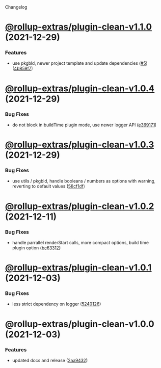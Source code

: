 Changelog

# [@rollup-extras/plugin-clean-v1.1.0](https://github.com/kshutkin/rollup-extras/compare/@rollup-extras/plugin-clean-v1.0.4...@rollup-extras/plugin-clean-v1.1.0) (2021-12-29)


### Features

* use pkgbld, newer project template and update dependencies ([#5](https://github.com/kshutkin/rollup-extras/issues/5)) ([4b859f7](https://github.com/kshutkin/rollup-extras/commit/4b859f742269edf685548006ab6733884ad29910))

# [@rollup-extras/plugin-clean-v1.0.4](https://github.com/kshutkin/rollup-extras/compare/@rollup-extras/plugin-clean-v1.0.3...@rollup-extras/plugin-clean-v1.0.4) (2021-12-29)


### Bug Fixes

* do not block in buildTime plugin mode, use newer logger API ([e369171](https://github.com/kshutkin/rollup-extras/commit/e369171bb90f3cc47fa0c19ea4c9c98a13fc837c))

# [@rollup-extras/plugin-clean-v1.0.3](https://github.com/kshutkin/rollup-extras/compare/@rollup-extras/plugin-clean-v1.0.2...@rollup-extras/plugin-clean-v1.0.3) (2021-12-29)


### Bug Fixes

* use utils / pkgbld, handle booleans / numbers as options with warning, reverting to default values ([58cf1df](https://github.com/kshutkin/rollup-extras/commit/58cf1df6d560ccd8774d684a724d2feeda68221a))

# [@rollup-extras/plugin-clean-v1.0.2](https://github.com/kshutkin/rollup-extras/compare/@rollup-extras/plugin-clean-v1.0.1...@rollup-extras/plugin-clean-v1.0.2) (2021-12-11)


### Bug Fixes

* handle parrallel renderStart calls, more compact options, build time plugin option ([bc63312](https://github.com/kshutkin/rollup-extras/commit/bc6331250e7b1223eca3753c01fc321d0418a821))

# [@rollup-extras/plugin-clean-v1.0.1](https://github.com/kshutkin/rollup-extras/compare/@rollup-extras/plugin-clean-v1.0.0...@rollup-extras/plugin-clean-v1.0.1) (2021-12-03)


### Bug Fixes

* less strict dependency on logger ([5240126](https://github.com/kshutkin/rollup-extras/commit/5240126de15af338f9d0f0df3c36891687934026))

# @rollup-extras/plugin-clean-v1.0.0 (2021-12-03)


### Features

* updated docs and release ([2aa9432](https://github.com/kshutkin/rollup-extras/commit/2aa94321a55f13085bedd58f4fff22249abaf0b8))
